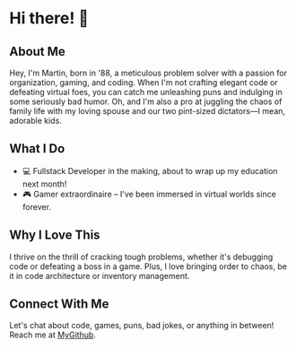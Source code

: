 # Hi there! 👋

## About Me

Hey, I'm Martin, born in '88, a meticulous problem solver with a passion for organization, gaming, and coding. When I'm not crafting elegant code or defeating virtual foes, you can catch me unleashing puns and indulging in some seriously bad humor. Oh, and I'm also a pro at juggling the chaos of family life with my loving spouse and our two pint-sized dictators—I mean, adorable kids.

## What I Do

- 💻 Fullstack Developer in the making, about to wrap up my education next month!
- 🎮 Gamer extraordinaire – I've been immersed in virtual worlds since forever.

## Why I Love This

I thrive on the thrill of cracking tough problems, whether it's debugging code or defeating a boss in a game. Plus, I love bringing order to chaos, be it in code architecture or inventory management.

## Connect With Me

Let's chat about code, games, puns, bad jokes, or anything in between! Reach me at [MyGithub](https://github.com/YourUsername).



<!--
**MSkagh/MSkagh** is a ✨ _special_ ✨ repository because its `README.md` (this file) appears on your GitHub profile.

Here are some ideas to get you started:

- 🔭 I’m currently working on ...
- 🌱 I’m currently learning ...
- 👯 I’m looking to collaborate on ...
- 🤔 I’m looking for help with ...
- 💬 Ask me about ...
- 📫 How to reach me: ...
- 😄 Pronouns: ...
- ⚡ Fun fact: ...
-->
